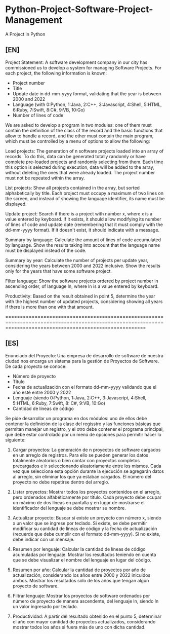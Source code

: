 # Python-Project-Software-Project-Management
A Project in Python


## [EN]
Project Statement:
A software development company in our city has commissioned us to develop a system for managing Software Projects. For each project, the following information
is known:

* Project number
* Title
* Update date in dd-mm-yyyy format, validating that the year is between 2000 and 2022
* Language (with 0:Python, 1:Java, 2:C++, 3:Javascript, 4:Shell, 5:HTML, 6:Ruby, 7:Swift, 8:C#, 9:VB, 10:Go)
* Number of lines of code

We are asked to develop a program in two modules: one of them must contain the definition of the class of the record and the basic functions that allow to
handle a record, and the other must contain the main program, which must be controlled by a menu of options to allow the following:

Load projects: The generation of n software projects loaded into an array of records. To do this, data can be generated totally randomly or have complete 
pre-loaded projects and randomly selecting from them. Each time this option is selected during execution, data will be added to the array, without deleting
the ones that were already loaded. The project number must not be repeated within the array.

List projects: Show all projects contained in the array, but sorted alphabetically by title. Each project must occupy a maximum of two lines on the screen,
and instead of showing the language identifier, its name must be displayed.

Update project: Search if there is a project with number x, where x is a value entered by keyboard. If it exists, it should allow modifying its number of
lines of code and update date (remembering that it must comply with the dd-mm-yyyy format). If it doesn't exist, it should indicate with a message.

Summary by language: Calculate the amount of lines of code accumulated by language. Show the results taking into account that the language name must be 
displayed instead of the code.

Summary by year: Calculate the number of projects per update year, considering the years between 2000 and 2022 inclusive. Show the results only for the 
years that have some software project.

Filter language: Show the software projects ordered by project number in ascending order, of language ln, where ln is a value entered by keyboard.

Productivity: Based on the result obtained in point 5, determine the year with the highest number of updated projects, considering showing all years 
if there is more than one with that amount.

============================================================================================================================================================

## [ES]
Enunciado del Proyecto:
Una empresa de desarrollo de software de nuestra ciudad nos encarga un sistema para la gestión de Proyectos de Software. De cada proyecto se conoce:

* Número de proyecto
* Título
* Fecha de actualización con el formato dd-mm-yyyy validando que el año esté entre 2000 y 2022
* Lenguaje (siendo 0:Python, 1:Java, 2:C++, 3:Javascript, 4:Shell, 5:HTML, 6:Ruby, 7:Swift, 8: C#, 9:VB, 10:Go)
* Cantidad de líneas de código

Se pide desarrollar un programa en dos módulos: uno de ellos debe contener la definición de la clase del regisstro y las funciones básicas que permitan 
manejar un registro, y el otro debe contener el programa principal, que debe estar controlado por un menú de opciones para permitir hacer lo siguiente:

1) Cargar proyectos: La generación de n proyectos de software cargados en un arreglo de registros. Para ello se pueden generar los datos totalmente aleatorios
o bien contar con proyectos completos precargados e ir seleccionando aleatoriamente entre los mismos. Cada vez que selecciona esta opción durante la ejecución 
se agregarán datos al arreglo, sin eliminar los que ya estaban cargados. El número del proyecto no debe repetirse dentro del arreglo.

2) Listar proyectos: Mostrar todos los proyectos contenidos en el arreglo, pero ordenados alfabéticamente por título. Cada proyecto debe ocupar un máximo de dos 
líneas en pantalla y en lugar de mostrarse el identificador del lenguaje se debe mostrar su nombre.

3) Actualizar proyecto: Buscar si existe un proyecto con número x, siendo x un valor que se ingrese por teclado. Si existe, se debe permitir modificar su 
cantidad de líneas de código y la fecha de actualización (recuerde que debe cumplir con el formato dd-mm-yyyy). Si no existe, debe indicar con un mensaje.

4) Resumen por lenguaje: Calcular la cantidad de líneas de código acumuladas por lenguaje. Mostrar los resultados teniendo en cuenta que se debe visualizar 
el nombre del lenguaje en lugar del código. 

5) Resumen por año:  Calcular la cantidad de proyectos por año de actualización, considerando los años entre 2000 y 2022 inlcuidos ambos. Mostrar los 
resultados sólo de los años que tengan algún proyecto de software.

6) Filtrar lenguaje: Mostrar los proyectos de software ordenados por número de proyecto de manera ascendente, del lenguaje ln, siendo ln un valor ingresado 
por teclado.

7) Productividad: A partir del resultado obtenido en el punto 5, determinar el año con mayor cantidad de proyectos actualizados, considerando mostrar todos 
los años si fuera más de uno con dicha cantidad.

